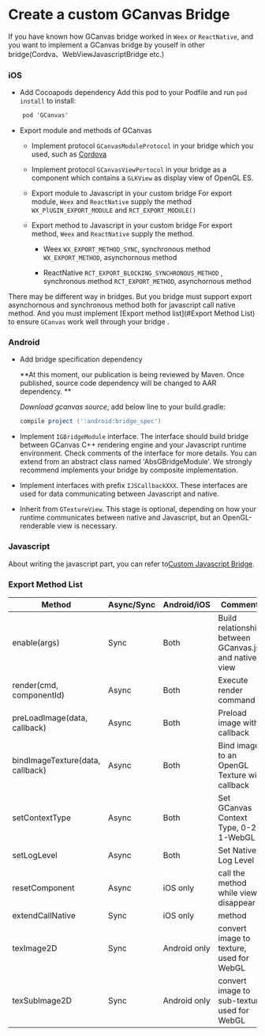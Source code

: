 # Create a custom GCanvas Bridge

If you have known how GCanvas bridge worked in `Weex` or `ReactNative`, and you want to implement a GCanvas bridge by youself in other bridge(Cordva、WebViewJavascriptBridge etc.)

### iOS
- Add Cocoapods dependency
  Add this pod to your Podfile and run `pod install` to install:
```objective-c
	pod 'GCanvas'
```

-  Export module and methods of GCanvas
   * Implement  protocol `GCanvasModuleProtocol`  in your bridge which you used, such as [Cordova](https://cordova.apache.org/)
   * Implement protocol `GCanvasViewPortocol` in your bridge as a component which contains a `GLKView` as display view of OpenGL ES.
   * Export module to Javascript in your custom bridge
      For export module, `Weex` and `ReactNative` supply the method `WX_PlUGIN_EXPORT_MODULE` and `RCT_EXPORT_MODULE()`

   * Export method to Javascript in your custom bridge
      For export method, `Weex` and `ReactNative` supply the method.
     * Weex
       `WX_EXPORT_METHOD_SYNC`, synchronous method
        `WX_EXPORT_METHOD`, asynchornous method

     * ReactNative
       `RCT_EXPORT_BLOCKING_SYNCHRONOUS_METHOD` , synchronous method
       `RCT_EXPORT_METHOD`,  asynchornous method

There may be different way in bridges. But you bridge must support export asynchornous and synchronous method both for javascript call native method. And you must implement [Export method list](#Export Method List)  to ensure `GCanvas` work well through your bridge .

### Android

* Add bridge specification dependency

  **At this moment, our publication is being reviewed by Maven. Once published, source code dependency will be changed to AAR dependency. **

  *Download gcanvas source*, add below line to your build.gradle:

  ```groovy
  compile project (':android:bridge_spec')
  ```

* Implement `IGBridgeModule` interface. The interface should build bridge between GCanvas C++ rendering engine and your Javascript runtime environment. Check comments of the interface for more details. You can extend from an abstract class named 'AbsGBridgeModule'. We strongly recommend implements your bridge by composite implementation.
* Implement interfaces with prefix `IJSCallbackXXX`. These interfaces are used for data communicating between Javascript and native.
* Inherit from `GTextureView`. This stage is optional, depending on how your runtime communicates between native and Javascript, but an OpenGL-renderable view is necessary.

### Javascript
About writing the javascript part, you can refer to[Custom Javascript Bridge](./docs/Guide_JS_Use.md).

### Export Method List
| Method                           | Async/Sync | Android/iOS  | Comments                                 |
| -------------------------------- | ---------- | ------------ | ---------------------------------------- |
| enable(args)                     | Sync       | Both         | Build relationships between GCanvas.js and native view |
| render(cmd, componentId)         | Async      | Both         | Execute render command                   |
| preLoadImage(data, callback)     | Async      | Both         | Preload image with callback              |
| bindImageTexture(data, callback) | Async      | Both         | Bind image to an OpenGL Texture with callback |
| setContextType                   | Async      | Both         | Set GCanvas Context Type, 0-2d, 1-WebGL  |
| setLogLevel                      | Async      | Both         | Set Native Log Level                     |
| resetComponent                   | Async      | iOS only     | call the method while view disappear     |
| extendCallNative                 | Sync       | iOS only     | method                                   |
| texImage2D                       | Sync       | Android only | convert image to texture, used for WebGL |
| texSubImage2D                    | Sync       | Android only | convert image to sub-texture, used for WebGL |

